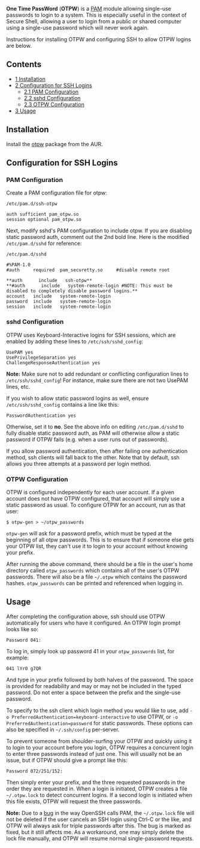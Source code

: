 **One Time PassWord** (**OTPW**) is a [PAM](/index.php/PAM "PAM") module allowing single-use passwords to login to a system. This is especially useful in the context of Secure Shell, allowing a user to login from a public or shared computer using a single-use password which will never work again.

Instructions for installing OTPW and configuring SSH to allow OTPW logins are below.

## Contents

*   [1 Installation](#Installation)
*   [2 Configuration for SSH Logins](#Configuration_for_SSH_Logins)
    *   [2.1 PAM Configuration](#PAM_Configuration)
    *   [2.2 sshd Configuration](#sshd_Configuration)
    *   [2.3 OTPW Configuration](#OTPW_Configuration)
*   [3 Usage](#Usage)

## Installation

Install the [otpw](https://aur.archlinux.org/packages/otpw/) package from the AUR.

## Configuration for SSH Logins

### PAM Configuration

Create a PAM configuration file for otpw:

 `/etc/pam.d/ssh-otpw` 
```
auth sufficient pam_otpw.so
session optional pam_otpw.so

```

Next, modify sshd's PAM configuration to include otpw. If you are disabling static password auth, comment out the 2nd bold line. Here is the modified `/etc/pam.d/sshd` for reference:

 `/etc/pam.d/sshd` 
```
#%PAM-1.0
#auth     required  pam_securetty.so     #disable remote root

**auth      include   ssh-otpw**
**#auth      include   system-remote-login #NOTE: This must be disabled to completely disable password logins.**
account   include   system-remote-login
password  include   system-remote-login
session   include   system-remote-login

```

### sshd Configuration

OTPW uses Keyboard-Interactive logins for SSH sessions, which are enabled by adding these lines to `/etc/ssh/sshd_config`:

```
UsePAM yes
UsePrivilegeSeparation yes
ChallengeResponseAuthentication yes

```

**Note:** Make sure not to add redundant or conflicting configuration lines to `/etc/ssh/sshd_config`! For instance, make sure there are not two UsePAM lines, etc.

If you wish to allow static password logins as well, ensure `/etc/ssh/sshd_config` contains a line like this:

```
PasswordAuthentication yes

```

Otherwise, set it to **no**. See the above info on editing `/etc/pam.d/sshd` to fully disable static password auth, as PAM will otherwise allow a static password if OTPW fails (e.g. when a user runs out of passwords).

If you allow password authentication, then after failing one authentication method, ssh clients will fall back to the other. Note that by default, ssh allows you three attempts at a password per login method.

### OTPW Configuration

OTPW is configured independently for each user account. If a given account does not have OTPW configured, that account will simply use a static password as usual. To configure OTPW for an account, run as that user:

```
$ otpw-gen > ~/otpw_passwords

```

`otpw-gen` will ask for a password prefix, which must be typed at the beginning of all otpw passwords. This is to ensure that if someone else gets your OTPW list, they can't use it to login to your account without knowing your prefix.

After running the above command, there should be a file in the user's home directory called `otpw_passwords` which contains all of the user's OTPW passwords. There will also be a file `~/.otpw` which contains the password hashes. `otpw_passwords` can be printed and referenced when logging in.

## Usage

After completing the configuration above, ssh should use OTPW automatically for users who have it configured. An OTPW login prompt looks like so:

```
Password 041: 

```

To log in, simply look up password 41 in your `otpw_passwords` list, for example:

```
041 lYr0 g7QR

```

And type in your prefix followed by both halves of the password. The space is provided for readability and may or may not be included in the typed password. Do not enter a space between the prefix and the single-use password.

To specify to the ssh client which login method you would like to use, add `-o PreferredAuthentication=keyboard-interactive` to use OTPW, or `-o PreferredAuthentication=password` for static passwords. These options can also be specified in `~/.ssh/config` per-server.

To prevent someone from shoulder-surfing your OTPW and quickly using it to login to your account before you login, OTPW requires a concurrent login to enter three passwords instead of just one. This will usually not be an issue, but if OTPW should give a prompt like this:

```
Password 072/251/152: 

```

Then simply enter your prefix, and the three requested passwords in the order they are requested in. When a login is initiated, OTPW creates a file `~/.otpw.lock` to detect concurrent logins. If a second login is initiated when this file exists, OTPW will request the three passwords.

**Note:** Due to a [bug](https://bugzilla.mindrot.org/show_bug.cgi?id=632) in the way OpenSSH calls PAM, the `~/.otpw.lock` file will not be deleted if the user cancels an SSH login using Ctrl-C or the like, and OTPW will always ask for triple passwords after this. The bug is marked as fixed, but it still affects me. As a workaround, one may simply delete the lock file manually, and OTPW will resume normal single-password requests.